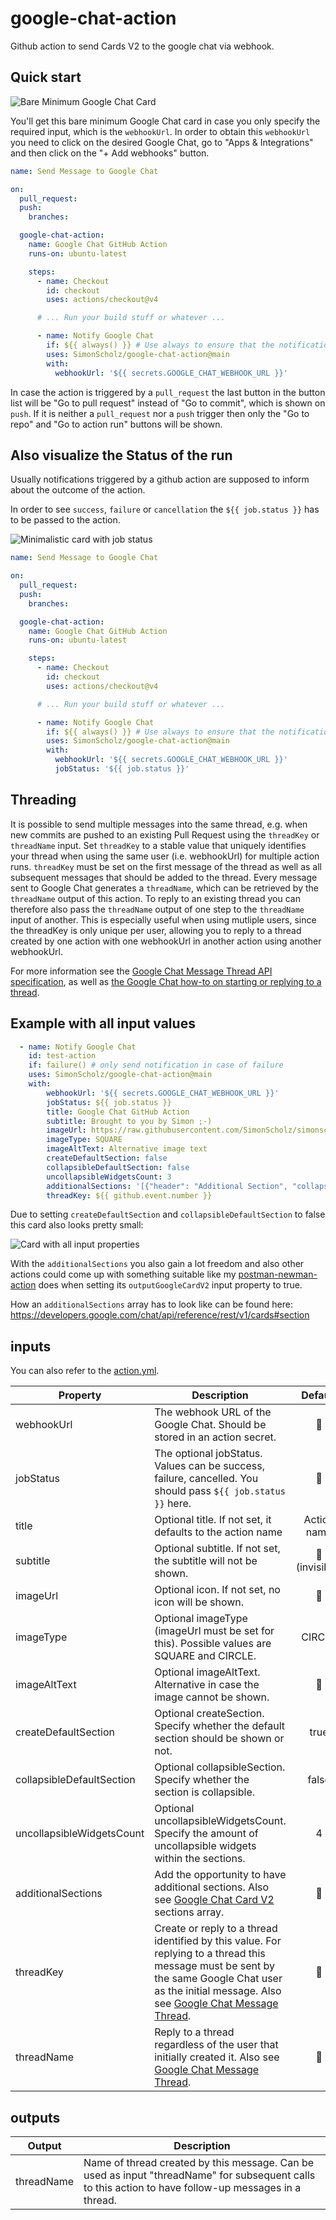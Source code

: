 # google-chat-action

Github action to send Cards V2 to the google chat via webhook.

## Quick start

![Bare Minimum Google Chat Card](./docs/bare-minimum-card.png)

You'll get this bare minimum Google Chat card in case you only specify the required input, which is the `webhookUrl`.
In order to obtain this `webhookUrl` you need to click on the desired Google Chat, go to "Apps & Integrations" and then click on the "+ Add webhooks" button.


```yaml
name: Send Message to Google Chat

on:
  pull_request:
  push:
    branches:

  google-chat-action:
    name: Google Chat GitHub Action
    runs-on: ubuntu-latest

    steps:
      - name: Checkout
        id: checkout
        uses: actions/checkout@v4

      # ... Run your build stuff or whatever ...

      - name: Notify Google Chat
        if: ${{ always() }} # Use always to ensure that the notification is also send on failure of former steps
        uses: SimonScholz/google-chat-action@main
        with:
          webhookUrl: '${{ secrets.GOOGLE_CHAT_WEBHOOK_URL }}'
```

In case the action is triggered by a `pull_request` the last button in the button list will be "Go to pull request" instead of "Go to commit", which is shown on `push`.
If it is neither a `pull_request` nor a `push` trigger then only the "Go to repo" and "Go to action run" buttons will be shown.

## Also visualize the Status of the run

Usually notifications triggered by a github action are supposed to inform about the outcome of the action.

In order to see `success`, `failure` or `cancellation` the `${{ job.status }}` has to be passed to the action.

![Minimalistic card with job status](./docs/jobstatus-minimum-card.png)

```yaml
name: Send Message to Google Chat

on:
  pull_request:
  push:
    branches:

  google-chat-action:
    name: Google Chat GitHub Action
    runs-on: ubuntu-latest

    steps:
      - name: Checkout
        id: checkout
        uses: actions/checkout@v4

      # ... Run your build stuff or whatever ...

      - name: Notify Google Chat
        if: ${{ always() }} # Use always to ensure that the notification is also send on failure of former steps
        uses: SimonScholz/google-chat-action@main
        with:
          webhookUrl: '${{ secrets.GOOGLE_CHAT_WEBHOOK_URL }}'
          jobStatus: '${{ job.status }}'
```

## Threading

It is possible to send multiple messages into the same thread, e.g. when new commits are pushed to an existing Pull Request using the
`threadKey` or `threadName` input.
Set `threadKey` to a stable value that uniquely identifies your thread when using the same user (i.e. webhookUrl) for multiple action runs.
`threadKey` must be set on the first message of the thread as well as all subsequent messages that should be added to the thread.
Every message sent to Google Chat generates a `threadName`, which can be retrieved by the `threadName` output of this action.
To reply to an existing thread you can therefore also pass the `threadName` output of one step to the `threadName` input of another.
This is especially useful when using mutliple users, since the threadKey is only unique per user, allowing you to reply to a thread
created by one action with one webhookUrl in another action using another webhookUrl.

For more information see the [Google Chat Message Thread API specification](https://developers.google.com/chat/api/reference/rest/v1/spaces.messages#Thread),
as well as [the Google Chat how-to on starting or replying to a thread](https://developers.google.com/chat/how-tos/webhooks#start_or_reply_to_a_message_thread).

## Example with all input values

```yaml
  - name: Notify Google Chat
    id: test-action
    if: failure() # only send notification in case of failure
    uses: SimonScholz/google-chat-action@main
    with:
        webhookUrl: '${{ secrets.GOOGLE_CHAT_WEBHOOK_URL }}'
        jobStatus: ${{ job.status }}
        title: Google Chat GitHub Action
        subtitle: Brought to you by Simon ;-)
        imageUrl: https://raw.githubusercontent.com/SimonScholz/simonscholz.github.io/gatsby-homepage/src/assets/img/avatar.webp
        imageType: SQUARE
        imageAltText: Alternative image text
        createDefaultSection: false
        collapsibleDefaultSection: false
        uncollapsibleWidgetsCount: 3
        additionalSections: '[{"header": "Additional Section", "collapsible": true, "widgets": [{"decoratedText": {"startIcon": {"knownIcon": "STAR"},"text": "Additional Section"}}] }]'
        threadKey: ${{ github.event.number }}
```

Due to setting `createDefaultSection` and `collapsibleDefaultSection` to false this card also looks pretty small:

![Card with all input properties](./docs/all-input-properties-card.png)

With the `additionalSections` you also gain a lot freedom and also other actions could come up with something suitable like my [postman-newman-action](https://github.com/SimonScholz/postman-newman-action) does when setting its `outputGoogleCardV2` input property to true.

How an `additionalSections` array has to look like can be found here: https://developers.google.com/chat/api/reference/rest/v1/cards#section 

## inputs

You can also refer to the [action.yml](https://github.com/SimonScholz/google-chat-action/blob/main/action.yml).

| Property      | Description                     |  Default  | Required   |
| ------------- | ------------------------------- | :-------: | :--------: |
| webhookUrl    | The webhook URL of the Google Chat. Should be stored in an action secret. | 🚫 |    ✅      |
| jobStatus     | The optional jobStatus. Values can be success, failure, cancelled. You should pass `${{ job.status }}` here. | 🚫  |    🚫      |
| title         | Optional title. If not set, it defaults to the action name | Action name |    🚫      |
| subtitle      | Optional subtitle. If not set, the subtitle will not be shown. | 🚫 (invisible) |   🚫      |
| imageUrl      | Optional icon. If not set, no icon will be shown. | 🚫 |    🚫      |
| imageType     | Optional imageType (imageUrl must be set for this). Possible values are SQUARE and CIRCLE. | CIRCLE |    🚫      |
| imageAltText  | Optional imageAltText. Alternative in case the image cannot be shown. | 🚫  |    🚫      |
| createDefaultSection | Optional createSection. Specify whether the default section should be shown or not. | true  |    🚫      |
| collapsibleDefaultSection | Optional collapsibleSection. Specify whether the section is collapsible.  | false |   🚫      |
| uncollapsibleWidgetsCount | Optional uncollapsibleWidgetsCount. Specify the amount of uncollapsible widgets within the sections. | 4 |   🚫      |
| additionalSections |  Add the opportunity to have additional sections. Also see [Google Chat Card V2](https://developers.google.com/chat/api/reference/rest/v1/cards#section) sections array. | 🚫 |    🚫      |
| threadKey |  Create or reply to a thread identified by this value. For replying to a thread this message must be sent by the same Google Chat user as the initial message. Also see [Google Chat Message Thread](https://developers.google.com/chat/api/reference/rest/v1/spaces.messages#Thread). | 🚫 |    🚫      |
| threadName |  Reply to a thread regardless of the user that initially created it. Also see [Google Chat Message Thread](https://developers.google.com/chat/api/reference/rest/v1/spaces.messages#Thread). | 🚫 |    🚫      |

## outputs

| Output     | Description   |
| ---------- | --------------|
| threadName | Name of thread created by this message. Can be used as input "threadName" for subsequent calls to this action to have follow-up messages in a thread. |
